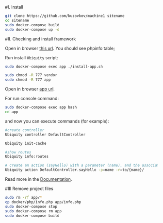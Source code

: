 #I. Install 

```bash
git clone https://github.com/kuzovkov/machine1 sitename
cd sitename
sudo docker-compose build
sudo docker-compose up -d
```
#II. Checking and install framework

Open in browser [this url](http://localhost:8007/info.php).
You should see phpinfo table;

Run install `Ubiquity` script:
```bash
sudo docker-compose exec app ./install-app.sh

sudo chmod -R 777 vendor
sudo chmod -R 777 app
```
Open in browser [app url](http://localhost:8007).

For run console command:
```bash
sudo docker-compose exec app bash
cd app
```
and now you can execute commands (for example):
```bash
#create controller
Ubiquity controller DefaultController

Ubiquity init-cache

#show routes
Ubiquity info:routes

# create an action (sayHello) with a parameter (name), and the associated route (to)
Ubiquity action DefaultController.sayHello -p=name -r=to/{name}/
```

Read more in the [Documentation](https://micro-framework.readthedocs.io/).

#III Remove project files

```bash
sudo rm -rf app/*
cp docker/php/info.php app/info.php
sudo docker-compose stop
sudo docker-compose rm app
sudo docker-compose build
```
   